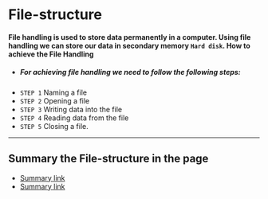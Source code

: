 # File-structure


#### File handling is used to store data permanently in a computer. Using file handling we can store our data in secondary memory `Hard disk`. How to achieve the File Handling

- ##### For achieving file handling we need to follow the following steps:
- `STEP 1` Naming a file
- `STEP 2` Opening a file
- `STEP 3` Writing data into the file
- `STEP 4` Reading data from the file
- `STEP 5` Closing a file.


<hr>

## Summary the File-structure in the page

- [Summary link](https://gergeshany.github.io/File-Structure-Summary/Home_page)
- [Summary link](https://omaralaraby.github.io/File-Structure-Summary/Home_page)
